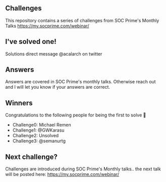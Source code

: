 ## Challenges
This repository contains a series of challenges from SOC Prime's Monthly Talks https://my.socprime.com/webinar/

## I've solved one!
Solutions direct message @acalarch on twitter

## Answers 
Answers are covered in SOC Prime's monthly talks. Otherwise reach out and I will let you know if your answers are correct.

## Winners
Congratulations to the following people for being the first to solve 🎉
* Challenge0: Michael Remen 
* Challenge1: @GWKarasu 
* Challenge2: Unsolved 
* Challenge3: @semanurtg 

## Next challenge? 
Challenges are introduced during SOC Prime's Monthly talks.. the next talk will be posted here: 
https://my.socprime.com/webinar/
